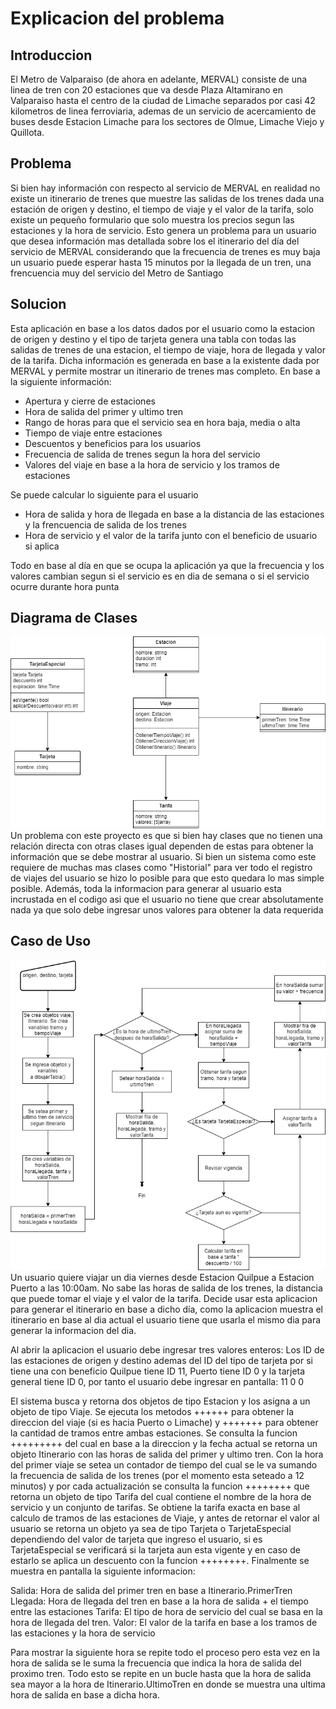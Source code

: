 # Explicacion del problema

## Introduccion
El Metro de Valparaiso (de ahora en adelante, MERVAL) consiste de una linea de tren con 20 estaciones que va desde Plaza Altamirano en Valparaiso hasta el centro de la ciudad de Limache separados por casi 42 kilometros de linea ferroviaria, ademas de un servicio de acercamiento de buses desde Estacion Limache para los sectores de Olmue, Limache Viejo y Quillota.

## Problema
Si bien hay información con respecto al servicio de MERVAL en realidad no existe un itinerario de trenes que muestre las salidas de los trenes dada una estación de origen y destino, el tiempo de viaje y el valor de la tarifa, solo existe un pequeño formulario que solo muestra los precios segun las estaciones y la hora de servicio. Esto genera un problema para un usuario que desea información mas detallada sobre los el itinerario del día del servicio de MERVAL considerando que la frecuencia de trenes es muy baja un usuario puede esperar hasta 15 minutos por la llegada de un tren, una frencuencia muy del servicio del Metro de Santiago

## Solucion
Esta aplicación en base a los datos dados por el usuario como la estacion de origen y destino y el tipo de tarjeta genera una tabla con todas las salidas de trenes de una estacion, el tiempo de viaje, hora de llegada y valor de la tarifa. Dicha información es generada en base a la existente dada por MERVAL y permite mostrar un itinerario de trenes mas completo. En base a la siguiente información:

- Apertura y cierre de estaciones
- Hora de salida del primer y ultimo tren
- Rango de horas para que el servicio sea en hora baja, media o alta
- Tiempo de viaje entre estaciones
- Descuentos y beneficios para los usuarios 
- Frecuencia de salida de trenes segun la hora del servicio
- Valores del viaje en base a la hora de servicio y los tramos de estaciones

Se puede calcular lo siguiente para el usuario
- Hora de salida y hora de llegada en base a la distancia de las estaciones y la frencuencia de salida de los trenes
- Hora de servicio y el valor de la tarifa junto con el beneficio de usuario si aplica

Todo en base al día en que se ocupa la aplicación ya que la frecuencia y los valores cambian segun si el servicio es en dia de semana o si el servicio ocurre durante hora punta

## Diagrama de Clases
![Diagrama de clases de aplicacion.](./diagrama-clases.png)<br>
Un problema con este proyecto es que si bien hay clases que no tienen una relación directa con otras clases igual dependen de estas para obtener la información que se debe mostrar al usuario. Si bien un sistema como este requiere de muchas mas clases como "Historial" para ver todo el registro de viajes del usuario se hizo lo posible para que esto quedara lo mas simple posible. Además, toda la informacion para generar al usuario esta incrustada en el codigo asi que el usuario no tiene que crear absolutamente nada ya que solo debe ingresar unos valores para obtener la data requerida

## Caso de Uso
![Diagrama de flujo de aplicacion.](./diagrama-flujo.png)<br>
Un usuario quiere viajar un dia viernes desde Estacion Quilpue a Estacion Puerto a las 10:00am. No sabe las horas de salida de los trenes, la distancia que puede tomar el viaje y el valor de la tarifa. Decide usar esta aplicacion para generar el itinerario en base a dicho día, como la aplicacion muestra el itinerario en base al dia actual el usuario tiene que usarla el mismo dia para generar la informacion del dia.

Al abrir la aplicacion el usuario debe ingresar tres valores enteros: Los ID de las estaciones de origen y destino ademas del ID del tipo de tarjeta por si tiene una con beneficio Quilpue tiene ID 11, Puerto tiene ID 0 y la tarjeta general tiene ID 0, por tanto el usuario debe ingresar en pantalla: 11 0 0

El sistema busca y retorna dos objetos de tipo Estacion y los asigna a un objeto de tipo Viaje. Se ejecuta los metodos ++++++ para obtener la direccion del viaje (si es hacia Puerto o Limache) y +++++++ para obtener la cantidad de tramos entre ambas estaciones. Se consulta la funcion +++++++++ del cual en base a la direccion y la fecha actual se retorna un objeto Itinerario con las horas de salida del primer y ultimo tren. Con la hora del primer viaje se setea un contador de tiempo del cual se le va sumando la frecuencia de salida de los trenes (por el momento esta seteado a 12 minutos) y por cada actualización se consulta la funcion ++++++++ que retorna un objeto de tipo Tarifa del cual contiene el nombre de la hora de servicio y un conjunto de tarifas. Se obtiene la tarifa exacta en base al calculo de tramos de las estaciones de Viaje, y antes de retornar el valor al usuario se retorna un objeto ya sea de tipo Tarjeta o TarjetaEspecial dependiendo del valor de tarjeta que ingreso el usuario, si es TarjetaEspecial se verificará si la tarjeta aun esta vigente y en caso de estarlo se aplica un descuento con la funcion ++++++++. Finalmente se muestra en pantalla la siguiente informacion:

Salida: Hora de salida del primer tren en base a Itinerario.PrimerTren
Llegada: Hora de llegada del tren en base a la hora de salida + el tiempo entre las estaciones
Tarifa: El tipo de hora de servicio del cual se basa en la hora de llegada del tren. 
Valor: El valor de la tarifa en base a los tramos de las estaciones y la hora de servicio

Para mostrar la siguiente hora se repite todo el proceso pero esta vez en la hora de salida se le suma la frecuencia que indica la hora de salida del proximo tren. Todo esto se repite en un bucle  hasta que la hora de salida sea mayor a la hora de Itinerario.UltimoTren en donde se muestra una ultima hora de salida en base a dicha hora.
